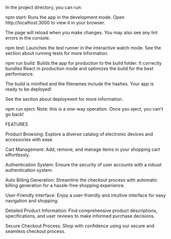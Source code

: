 In the project directory, you can run:

npm start: 
Runs the app in the development mode.
Open http://localhost:3000 to view it in your browser.

The page will reload when you make changes.
You may also see any lint errors in the console.

npm test: 
Launches the test runner in the interactive watch mode.
See the section about running tests for more information.

npm run build: 
Builds the app for production to the build folder.
It correctly bundles React in production mode and optimizes the build for the best performance.

The build is minified and the filenames include the hashes.
Your app is ready to be deployed!

See the section about deployment for more information.

npm run eject: 
Note: this is a one-way operation. Once you eject, you can't go back!

FEATURES

Product Browsing: Explore a diverse catalog of electronic devices and accessories with ease.

Cart Management: Add, remove, and manage items in your shopping cart effortlessly.

Authentication System: Ensure the security of user accounts with a robust authentication system.

Auto Billing Generation: Streamline the checkout process with automatic billing generation for a hassle-free shopping experience.

User-Friendly Interface: Enjoy a user-friendly and intuitive interface for easy navigation and shopping.

Detailed Product Information: Find comprehensive product descriptions, specifications, and user reviews to make informed purchase decisions.

Secure Checkout Process: Shop with confidence using our secure and seamless checkout process.
